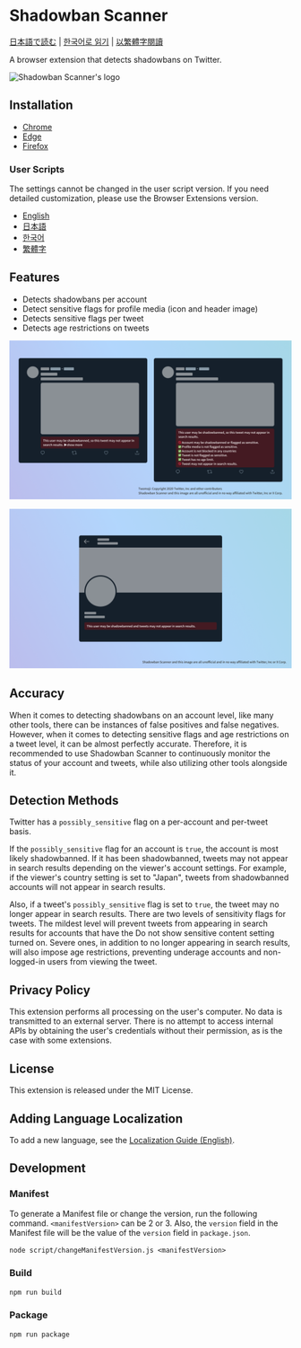 # Shadowban Scanner

[日本語で読む](README_ja.md) | [한국어로 읽기](README_ko.md) | [以繁體字閱讀](README_zh_tw.md)

A browser extension that detects shadowbans on Twitter.

![Shadowban Scanner's logo](doc/image/logo.png)

## Installation

- [Chrome](https://chrome.google.com/webstore/detail/enlganfikppbjhabhkkilafmkhifadjd/)
- [Edge](https://microsoftedge.microsoft.com/addons/detail/shadowban-scanner/kfeecmboomhggeeceipnbbdjmhjoccbl)
- [Firefox](https://addons.mozilla.org/firefox/addon/shadowban-scanner/)

### User Scripts

The settings cannot be changed in the user script version. If you need detailed customization, please use the Browser Extensions version.

- [English](https://raw.githubusercontent.com/Robot-Inventor/shadowban-scanner/main/userScript/en.user.js)
- [日本語](https://raw.githubusercontent.com/Robot-Inventor/shadowban-scanner/main/userScript/ja.user.js)
- [한국어](https://raw.githubusercontent.com/Robot-Inventor/shadowban-scanner/main/userScript/ko.user.js)
- [繁體字](https://raw.githubusercontent.com/Robot-Inventor/shadowban-scanner/main/userScript/zh_TW.user.js)

## Features

- Detects shadowbans per account
- Detect sensitive flags for profile media (icon and header image)
- Detects sensitive flags per tweet
- Detects age restrictions on tweets

![Screenshot of per-account shadowban detection](doc/image/screenshot2_en.png)

![Screenshot of per-tweet shadowban detection](doc/image/screenshot1_en.png)

## Accuracy

When it comes to detecting shadowbans on an account level, like many other tools, there can be instances of false positives and false negatives. However, when it comes to detecting sensitive flags and age restrictions on a tweet level, it can be almost perfectly accurate. Therefore, it is recommended to use Shadowban Scanner to continuously monitor the status of your account and tweets, while also utilizing other tools alongside it.

## Detection Methods

Twitter has a ``possibly_sensitive`` flag on a per-account and per-tweet basis.

If the ``possibly_sensitive`` flag for an account is ``true``, the account is most likely shadowbanned. If it has been shadowbanned, tweets may not appear in search results depending on the viewer's account settings. For example, if the viewer's country setting is set to "Japan", tweets from shadowbanned accounts will not appear in search results.

Also, if a tweet's ``possibly_sensitive`` flag is set to ``true``, the tweet may no longer appear in search results. There are two levels of sensitivity flags for tweets. The mildest level will prevent tweets from appearing in search results for accounts that have the Do not show sensitive content setting turned on. Severe ones, in addition to no longer appearing in search results, will also impose age restrictions, preventing underage accounts and non-logged-in users from viewing the tweet.

## Privacy Policy

This extension performs all processing on the user's computer. No data is transmitted to an external server. There is no attempt to access internal APIs by obtaining the user's credentials without their permission, as is the case with some extensions.

## License

This extension is released under the MIT License.

## Adding Language Localization

To add a new language, see the [Localization Guide (English)](doc/localization.md).

## Development

### Manifest

To generate a Manifest file or change the version, run the following command. ``<manifestVersion>`` can be 2 or 3. Also, the ``version`` field in the Manifest file will be the value of the ``version`` field in ``package.json``.

```console
node script/changeManifestVersion.js <manifestVersion>
```

### Build

```console
npm run build
```

### Package

```console
npm run package
```

